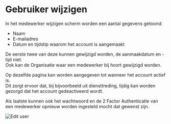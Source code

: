 # Gebruiker wijzigen

In het medewerker wijzigen scherm worden een aantal gegevens getoond:

- Naam
- E-mailadres
- Datum en tijdstip waarom het account is aangemaakt

De eerste twee van deze kunnen gewijzigd worden, de aanmaakdatum en -tijd niet.  
Ook kan de Organisatie waar een medewerker bij hoort gewijzigd worden.

Op dezelfde pagina kan worden aangegeven tot wanneer het account actief is.  
Dit zorgt ervoor dat, bij bijvoorbeeld uit diensttreding, tijdig kan worden gezorgd dat het account gedeactiveerd wordt.  

Als laatste kunnen ook het wachtwoord en de 2 Factor Authenticatie van een medewerker opnieuw worden ingesteld mocht dat gewenst zijn.

![Edit user](*/images/DUSI%20edit%20user/png)

